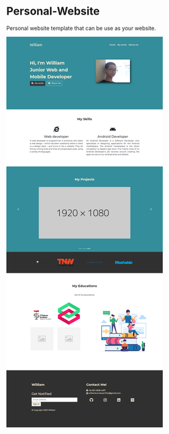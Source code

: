 # Personal-Website
Personal website template that can be use as your website.

![Image of Personal-Website](https://github.com/WiLLiaM-noD/Personal-Website/blob/master/screencapture-william-nod-github-io-Personal-Website-1590844684558.png)
